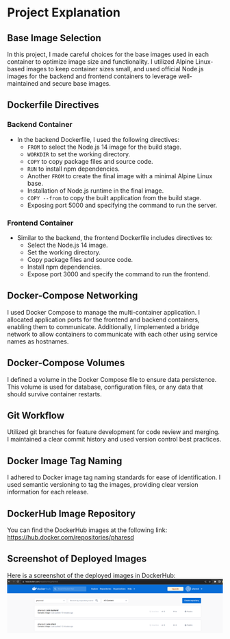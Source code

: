 # Project Explanation

## Base Image Selection

In this project, I made careful choices for the base images used in each container to optimize image size and functionality. I utilized Alpine Linux-based images to keep container sizes small, and used official Node.js images for the backend and frontend containers to leverage well-maintained and secure base images.

## Dockerfile Directives

### Backend Container
- In the backend Dockerfile, I used the following directives:
  - `FROM` to select the Node.js 14 image for the build stage.
  - `WORKDIR` to set the working directory.
  - `COPY` to copy package files and source code.
  - `RUN` to install npm dependencies.
  - Another `FROM` to create the final image with a minimal Alpine Linux base.
  - Installation of Node.js runtime in the final image.
  - `COPY --from` to copy the built application from the build stage.
  - Exposing port 5000 and specifying the command to run the server.

### Frontend Container
- Similar to the backend, the frontend Dockerfile includes directives to:
  - Select the Node.js 14 image.
  - Set the working directory.
  - Copy package files and source code.
  - Install npm dependencies.
  - Expose port 3000 and specify the command to run the frontend.

## Docker-Compose Networking

I used Docker Compose to manage the multi-container application. I allocated application ports for the frontend and backend containers, enabling them to communicate. Additionally, I implemented a bridge network to allow containers to communicate with each other using service names as hostnames.

## Docker-Compose Volumes

I defined  a volume in the Docker Compose file to ensure data persistence. This volume is used for database, configuration files, or any data that should survive container restarts.

## Git Workflow

Utilized git branches for feature development for code review and merging. I maintained a clear commit history and used version control best practices.

## Docker Image Tag Naming

I adhered to Docker image tag naming standards for ease of identification. I used semantic versioning to tag the images, providing clear version information for each release.

## DockerHub Image Repository

You can find the DockerHub images at the following link: https://hub.docker.com/repositories/pharesd

## Screenshot of Deployed Images

Here is a screenshot of the deployed images in DockerHub:
![DockerHub image](DockerHub-screenshot.png)


